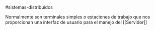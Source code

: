 #sistemas-distribuidos 

Normalmente son terminales simples o estaciones de trabajo que nos proporcionan una interfaz de usuario para el manejo del [[Servidor]]